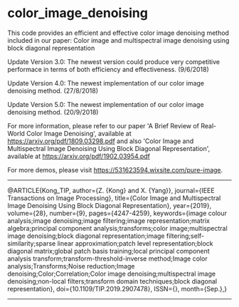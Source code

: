 # color_image_denoising
This code provides an efficient and effective color image denoising method included in our paper: Color image and multispectral image denoising using block diagonal representation

Update Version 3.0: The newest version could produce very competitive performace in terms of both efficiency and effectiveness. (9/6/2018)

Update Version 4.0: The newest implementation of our color image denoising method. (27/8/2018)

Update Version 5.0: The newest implementation of our color image denoising method. (20/9/2018)

For more information, please refer to our paper 'A Brief Review of Real-World Color Image Denoising', available at https://arxiv.org/pdf/1809.03298.pdf and also 'Color Image and Multispectral Image Denoising Using Block Diagonal Representation', available at https://arxiv.org/pdf/1902.03954.pdf

For more demos, please visit https://531623594.wixsite.com/pure-image.


*****************************
@ARTICLE{Kong_TIP,
author={Z. {Kong} and X. {Yang}},
journal={IEEE Transactions on Image Processing},
title={Color Image and Multispectral Image Denoising Using Block Diagonal Representation},
year={2019},
volume={28},
number={9},
pages={4247-4259},
keywords={image colour analysis;image denoising;image filtering;image representation;matrix algebra;principal component analysis;transforms;color image;multispectral image denoising;block diagonal representation;image filtering;self-similarity;sparse linear approximation;patch level representation;block diagonal matrix;global patch basis training;local principal component analysis transform;transform-threshold-inverse method;Image color analysis;Transforms;Noise reduction;Image denoising;Color;Correlation;Color image denoising;multispectral image denoising;non-local filters;transform domain techniques;block diagonal representation},
doi={10.1109/TIP.2019.2907478},
ISSN={},
month={Sep.},}
*****************************
